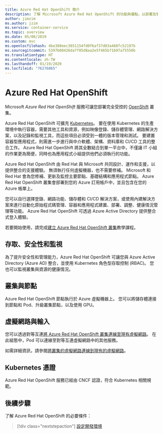 ```yaml
---
title: Azure Red Hat OpenShift 簡介
description: 了解 Microsoft Azure Red Hat OpenShift 的功能與優點，以部署及管理容器型應用程式。
author: jimzim
ms.author: jzim
ms.service: container-service
ms.topic: overview
ms.date: 05/08/2019
ms.custom: mvc
ms.openlocfilehash: 4be388eec3851154fd0f6af37d03a468fc52197b
ms.sourcegitcommit: 5397b08426da7f05d8aa2e5f465b71b97a75550b
ms.translationtype: HT
ms.contentlocale: zh-TW
ms.lasthandoff: 01/19/2020
ms.locfileid: "76276065"
---
```

# <a name="azure-red-hat-openshift"></a>Azure Red Hat OpenShift

Microsoft *Azure Red Hat OpenShift* 服務可讓您部署完全受控的 [OpenShift](https://www.openshift.com/) 叢集。

Azure Red Hat OpenShift 可擴充 [Kubernetes](https://kubernetes.io/)。 要在使用 Kubernetes 的生產環境中執行容器，需要其他工具和資源，例如映像登錄、儲存體管理、網路解決方案，以及記錄和監視工具，而這些項目必須受到一體的版本管理和測試。 要建置容器型應用程式，則需進一步進行與中介軟體、架構、資料庫和 CI/CD 工具的整合工作。 Azure Red Hat OpenShift 將其全數結合到單一平台中，不僅讓 IT 小組的作業更為簡便，同時也為應用程式小組提供他們必須執行的功能。

Azure Red Hat OpenShift 由 Red Hat 與 Microsoft 共同設計、運作和支援，以提供整合的支援體驗。 無須執行任何虛擬機器，也不需要修補。 Microsoft 和 Red Hat 會為您修補、更新及監控主要節點、基礎結構和應用程式節點。 Azure Red Hat OpenShift 叢集會部署到您的 Azure 訂用帳戶中，並且包含在您的 Azure 帳單上。

您可以自行選擇登錄、網路功能、儲存體和 CI/CD 解決方案，或使用內建解決方案來進行自動化原始程式碼管理、容器和應用程式建置、部署、調整、健康情況管理等功能。 Azure Red Hat OpenShift 可透過 Azure Active Directory 提供整合式登入體驗。

若要開始使用，請完成[建立 Azure Red Hat OpenShift 叢集](tutorial-create-cluster.md)教學課程。

## <a name="access-security-and-monitoring"></a>存取、安全性和監視

為了提升安全性和管理能力，Azure Red Hat OpenShift 可讓您與 Azure Active Directory (Azure AD) 整合，並使用 Kubernetes 角色型存取控制 (RBAC)。 您也可以監視叢集與資源的健康情況。

## <a name="cluster-and-node"></a>叢集與節點

Azure Red Hat OpenShift 節點執行於 Azure 虛擬機器上。 您可以將儲存體連接到節點和 Pod、升級叢集節點，以及使用 GPU。

## <a name="virtual-networks-and-ingress"></a>虛擬網路與輸入

您可以透過對等互連[將 Azure Red Hat OpenShift 叢集連線至現有虛擬網路](https://docs.microsoft.com/azure/openshift/tutorial-create-cluster#optional-connect-the-clusters-virtual-network-to-an-existing-virtual-network)。 在此組態中，Pod 可以連線至對等互連虛擬網路中的其他服務。

如需詳細資訊，請參閱[將叢集的虛擬網路連線到現有的虛擬網路](tutorial-create-cluster.md#optional-connect-the-clusters-virtual-network-to-an-existing-virtual-network)。

## <a name="kubernetes-certification"></a>Kubernetes 憑證

Azure Red Hat OpenShift 服務已經由 CNCF 認證，符合 Kubernetes 相關規範。

## <a name="next-steps"></a>後續步驟

了解 Azure Red Hat OpenShift 的必要條件：

> [!div class="nextstepaction"]
> [設定開發環境](howto-setup-environment.md)
